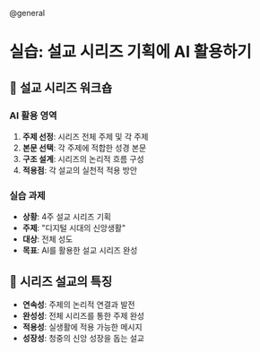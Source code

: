 @general

# 실습: 설교 시리즈 기획에 AI 활용하기

## 📖 설교 시리즈 워크숍

### AI 활용 영역

1. **주제 선정**: 시리즈 전체 주제 및 각 주제
2. **본문 선택**: 각 주제에 적합한 성경 본문
3. **구조 설계**: 시리즈의 논리적 흐름 구성
4. **적용점**: 각 설교의 실천적 적용 방안

### 실습 과제

- **상황**: 4주 설교 시리즈 기획
- **주제**: "디지털 시대의 신앙생활"
- **대상**: 전체 성도
- **목표**: AI를 활용한 설교 시리즈 완성

## 🎯 시리즈 설교의 특징

- **연속성**: 주제의 논리적 연결과 발전
- **완성성**: 전체 시리즈를 통한 주제 완성
- **적용성**: 실생활에 적용 가능한 메시지
- **성장성**: 청중의 신앙 성장을 돕는 설교
